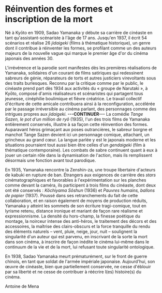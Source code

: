 # Réinvention des formes et inscription de la mort

Né à Kyōto en 1909, Sadao Yamanaka y débute sa carrière de cinéaste en tant qu'assistant-scénariste à l'âge de 17 ans. Jusqu'en 1937, il écrit 54 scénarios et réalise 26 _jidaigeki_ (films à thématique historique), un genre dont il contribue à réinventer les formes, se profilant comme un des auteurs majeurs de la nouvelle vague qui marque le premier âge d'or du cinéma japonais des années 30.

L'irrévérence et la parodie sont manifestes dès les premières réalisations de Yamanaka, solidaires d'un courant de films satiriques qui redessinent sabreurs de génie, réparateurs de torts et autres justiciers virevoltants sous des traits burlesques. Reconnu par la critique comme par le public, le cinéaste prend part dès 1934 aux activités du « groupe de Narutaki », à Kyōto, composé d'amis réalisateurs et scénaristes qui partagent tous jeunesse, cinéphilie boulimique et fièvre créatrice. Le travail collectif d'écriture de cette amicale contribuera ainsi à la reconfiguration, accélérée par le passage irréversible au cinéma parlant, des personnages comme des intrigues propres aux _jidaigeki_. **---CONTINUER---** La comédie _Tange Sazen, le pot d'un million de ryô_ (1935), l'un des trois films de Yamanaka entièrement conservés, illustre à sa façon cette réinvention des formes. Auparavant héros grimaçant aux poses outrancières, le sabreur borgne et manchot Tange Sazen devient ici un personnage comique, attachant, un grincheux au grand cœur. La langue parlée y est le japonais moderne et les situations pourraient tout aussi bien être celles d'un _gendaigeki_ (film à thématique contemporaine). Les combats de sabre continuent quant à eux à jouer un certain rôle dans la dynamisation de l'action, mais ils remplissent désormais une fonction avant tout parodique.

En 1935, Yamanaka rencontre la Zenshin-za, une troupe libertaire d'acteurs de kabuki en rupture de ban. Étrangers aux exigences de carrière des _stars_ cinématographiques et favorables à l'expérimentation sur les planches comme devant la caméra, ils participent à trois films du cinéaste, dont deux ont été conservés : _Kôchiyama Sôshun_ (1936) et _Pauvres humains, ballons de papier_ (1937). Poussé dans ses retranchements du fait de cette collaboration, et en raison également de moyens de production réduits, Yamanaka y atteint les sommets de son écriture tragi-comique, tout en lyrisme retenu, distance ironique et mariant de façon rare réalisme et expressionnisme. La densité du hors-champ, la finesse poétique du montage, la noirceur intense des anti-héros, le traitement des décors et des accessoires, la maîtrise des clairs-obscurs et la force tranquille du rendu des éléments naturels – vent, pluie, neige, jour, nuit – soulignent la singularité d'un auteur qui est parvenu, en inscrivant de la sorte la mort dans son cinéma, à inscrire de façon inédite le cinéma lui-même dans le continuum de la vie et de la mort, lui refusant toute singularité ontologique.

En 1938, Sadao Yamanaka meurt prématurément, sur le front de guerre chinois, en tant que soldat de l'armée impériale japonaise. Aujourd'hui, son œuvre de cinéaste, bien que partiellement conservée, ne cesse d'éblouir par sa liberté et ne cesse de contribuer à réécrire l(es) histoire(s) du cinéma.

<div class="author">Antoine de Mena</div>
